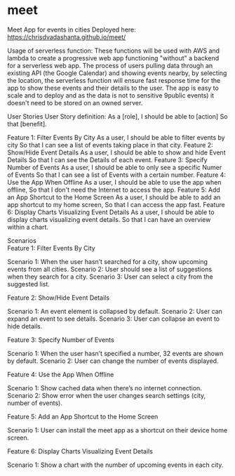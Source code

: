 # meet
Meet App for events in cities
Deployed here: https://chrisdvadashanta.github.io/meet/

Usage of serverless function:
These functions will be used with AWS and lambda to create a progressive web app functioning "without" a backend for a serverless web app.
The process of users pulling data through an existing API (the Google Calendar) and showing events nearby, by selecting the location, the serverless function will ensure fast response time for the app to show these events and their details to the user. The app is easy to scale and to deploy and as the data is not to sensitive 9public events) it doesn't need to be stored on an owned server. 

User Stories
User Story definition:
As a [role],
I should be able to [action]
So that [benefit].

Feature 1: Filter Events By City
As a user,
I should be able to filter events by city
So that I can see a list of events taking place in that city.
Feature 2: Show/Hide Event Details
As a user,
I should be able to show and hide Event Details
So that I can see the Details of each event.
Feature 3: Specify Number of Events
As a user,
I should be able to only see a specific Numer of Events
So that I can see a list of Events with a certain number.
Feature 4: Use the App When Offline
As a user,
I should be able to use the app when offline,
So that I don't need the Internet to access the app.
Feature 5: Add an App Shortcut to the Home Screen
As a user,
I should be able to add an app shortcut to my home screen,
So that I can access the app fast.
Feature 6: Display Charts Visualizing Event Details
As a user,
I should be able to display charts visualizing event details.
So that I can have an overview within a chart.



Scenarios						
Feature 1: Filter Events By City
						
Scenario 1: When the user hasn’t searched for a city, show upcoming events from all cities. Scenario 2: User should see a list of suggestions when they search for a city.
Scenario 3: User can select a city from the suggested list.
						
Feature 2: Show/Hide Event Details
						
Scenario 1: An event element is collapsed by default. 
Scenario 2: User can expand an event to see details. 
Scenario 3: User can collapse an event to hide details.
						
Feature 3: Specify Number of Events
						
Scenario 1: When the user hasn’t specified a number, 32 events are shown by default. 
Scenario 2: User can change the number of events displayed.
						
Feature 4: Use the App When Offline
						
Scenario 1: Show cached data when there’s no internet connection.
Scenario 2: Show error when the user changes search settings (city, number of events).
						
Feature 5: Add an App Shortcut to the Home Screen
						
Scenario 1: User can install the meet app as a shortcut on their device home screen.
						
Feature 6: Display Charts Visualizing Event Details
						
Scenario 1: Show a chart with the number of upcoming events in each city. 
					
				
	
